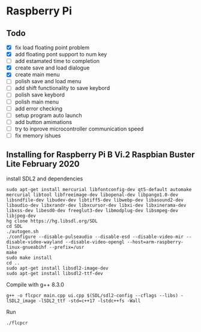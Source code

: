# Raspberry Pi
##  Todo
- [X] fix load floating point problem
- [X] add floating pont support to num key
- [ ] add estamated time to completion
- [X] create save and load dialogue
- [X] create main menu
- [ ] polish save and load menu
- [ ] add shift functionality to save keybord
- [ ] polish save keybord
- [ ] polish main menu
- [ ] add error checking
- [ ] setup program auto launch
- [ ] add button amimations
- [ ] try to inprove microcontroller communication speed
- [ ] fix memory ishues
## Installing for Raspberry Pi B Vi.2 Raspbian Buster Lite February 2020
install SDL2 and dependencies
```
sudo apt-get install mercurial libfontconfig-dev qt5-default automake mercurial libtool libfreeimage-dev libopenal-dev libpango1.0-dev libsndfile-dev libudev-dev libtiff5-dev libwebp-dev libasound2-dev libaudio-dev libxrandr-dev libxcursor-dev libxi-dev libxinerama-dev libxss-dev libesd0-dev freeglut3-dev libmodplug-dev libsmpeg-dev libjpeg-dev
hg clone https://hg.libsdl.org/SDL
cd SDL
./autogen.sh
./configure --disable-pulseaudio --disable-esd --disable-video-mir --disable-video-wayland --disable-video-opengl --host=arm-raspberry-linux-gnueabihf --prefix=/usr
make
sudo make install
cd ..
sudo apt-get install libsdl2-image-dev
sudo apt-get install libsdl2-ttf-dev
```
Compile with g++ 8.3.0
```
g++ -o flcpcr main.cpp ui.cpp $(SDL/sdl2-config --cflags --libs) -lSDL2_image -lSDL2_ttf -std=c++17 -lstdc++fs -Wall
```
Run
```
./flcpcr
```

